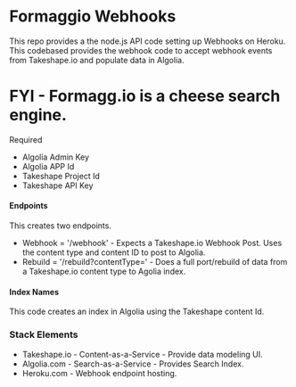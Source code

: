 # Formaggio Webhooks
This repo provides a the node.js API code setting up Webhooks on Heroku. This codebased provides 
the webhook code to accept webhook events from Takeshape.io and populate data in Algolia. 

# FYI - Formagg.io is a cheese search engine.

Required
- Algolia Admin Key
- Algolia APP Id
- Takeshape Project Id
- Takeshape API Key

#### Endpoints
This creates two endpoints.

- Webhook = '/webhook' - Expects a Takeshape.io Webhook Post. Uses the content type and content ID to post to Algolia.
- Rebuild = '/rebuild?contentType=' - Does a full port/rebuild of data from a Takeshape.io content type to Agolia index.

#### Index Names
This code creates an index in Algolia using the Takeshape content Id.

### Stack Elements
- Takeshape.io - Content-as-a-Service - Provide data modeling UI.
- Algolia.com - Search-as-a-Service - Provides Search Index.
- Heroku.com - Webhook endpoint hosting.


